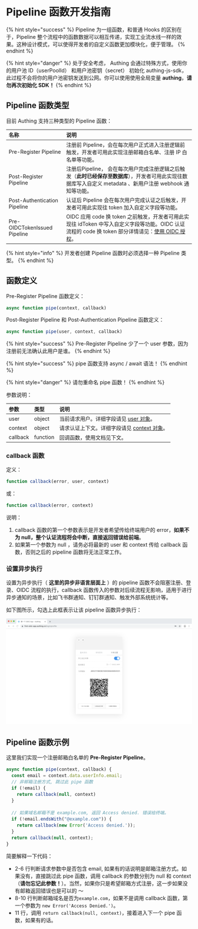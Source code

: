 # Pipeline 函数开发指南

{% hint style="success" %}
Pipeline 为一组函数，和普通 Hooks 的区别在于，Pipeline 整个流程中的函数数据可以相互传递，实现工业流水线一样的效果。这种设计模式，可以使得开发者的自定义函数更加模块化，便于管理。
{% endhint %}

{% hint style="danger" %}
处于安全考虑， Authing 会通过特殊方式，使用你的用户池 ID（userPoolId） 和用户池密钥（secret） 初始化 authing-js-sdk，此过程不会将你的用户池密钥发送到公网。你可以使用使用全局变量 **authing**，**请勿再次初始化 SDK！**
{% endhint %}

## Pipeline 函数类型 <a id="pipeline-type"></a>

目前 Authing 支持三种类型的 Pipeline 函数：

| 名称 | 说明 |
| :--- | :--- |
| Pre-Register  Pipeline | 注册前 Pipeline，会在每次用户正式进入注册逻辑前触发，开发者可用此实现注册邮箱白名单、注册 IP 白名单等功能。 |
| Post-Register Pipeline | 注册后Pipeline， 会在每次用户完成注册逻辑之后触发（**此时已经保存至数据库**），开发者可用此实现往数据库写入自定义 metadata 、新用户注册 webhook 通知等功能。 |
| Post-Authentication Pipeline | 认证后 Pipeline 会在每次用户完成认证之后触发，开发者可用此实现往 token 加入自定义字段等功能。 |
| Pre-OIDCTokenIssued  Pipeline | OIDC 应用 code 换 token 之前触发，开发者可用此实现往 idToken 中写入自定义字段等功能。OIDC 认证流程的 code 换 token 部分详情请见：[使用 OIDC 授权](../../authentication/oidc/oidc-authorization.md#04-shi-yong-code-huan-qu-token)。 |

{% hint style="info" %}
开发者创建 Pipeline 函数时必须选择一种  Pipeline 类型。
{% endhint %}

## 函数定义 <a id="definition"></a>

Pre-Register  Pipeline 函数定义：

```javascript
async function pipe(context, callback)
```

Post-Register Pipeline 和 Post-Authentication Pipeline 函数定义：

```javascript
async function pipe(user, context, callback)
```

{% hint style="success" %}
Pre-Register  Pipeline 少了一个 user 参数，因为注册前无法确认此用户是谁。
{% endhint %}

{% hint style="success" %}
pipe 函数支持 async / await 语法！
{% endhint %}

{% hint style="danger" %}
请勿重命名 pipe 函数！
{% endhint %}

参数说明：

| 参数 | 类型 | 说明 |
| :--- | :--- | :--- |
| user | object | 当前请求用户。详细字段请见 [user 对象](user-object.md)。 |
| context | object | 请求认证上下文。详细字段请见 [context 对象](context-object.md)。 |
| callback | function | 回调函数，使用文档见下文。 |

### callback 函数 <a id="callback"></a>

 定义：

```javascript
function callback(error, user, context)
```

或：

```javascript
function callback(error, context)
```

说明：

1. callback 函数的第一个参数表示是开发者希望传给终端用户的  error，**如果不为 null，整个认证流程将会中断，直接返回错误给前端**。
2. 如果第一个参数为 null ，请务必将最新的 user 和 context 传给 callback 函数，否则之后的 pipeline 函数将无法正常工作。

### 设置异步执行 <a id="async"></a>

设置为异步执行（ **这里的异步非语言层面上** ）的 pipeline 函数不会阻塞注册、登录、OIDC 流程的执行，callback 函数传入的参数对后续流程无影响，适用于进行异步通知的场景，比如飞书群通知、钉钉群通知、触发外部系统统计等。

如下图所示，勾选上此框表示让该 pipeline 函数异步执行：

![](../../.gitbook/assets/image%20%2875%29.png)

## Pipeline 函数示例 <a id="demo"></a>

这里我们实现一个注册邮箱白名单的 **Pre-Register  Pipeline**。

```javascript
async function pipe(context, callback) {
  const email = context.data.userInfo.email;
  // 非邮箱注册方式, 跳过此 pipe 函数
  if (!email) {
    return callback(null, context)
  }
  
  // 如果域名邮箱不是 example.com, 返回 Access denied. 错误给终端。
  if (!email.endsWith("@example.com")) {
    return callback(new Error('Access denied.'));
  }
  return callback(null, context);
}
```

简要解释一下代码：

* 2-6 行判断请求参数中是否包含 email, 如果有的话说明是邮箱注册方式。如果没有，直接跳过此 pipe 函数，调用 callback 的参数分别为 null 和 context（**请勿忘记此参数！**）。当然，如果你只是希望邮箱方式注册，这一步如果没有邮箱返回错误也是可以的 ～
* 8-10 行判断邮箱域名是否为`example.com`，如果不是调用 callback 函数，第一个参数为 `new Error('Access Denied.')`。
* 11 行，调用 `return callback(null, context)`，接着进入下一个 pipe 函数，如果有的话。




